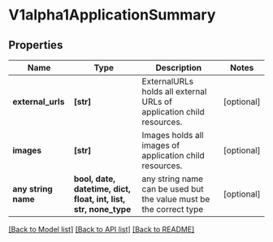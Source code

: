 # V1alpha1ApplicationSummary


## Properties
Name | Type | Description | Notes
------------ | ------------- | ------------- | -------------
**external_urls** | **[str]** | ExternalURLs holds all external URLs of application child resources. | [optional] 
**images** | **[str]** | Images holds all images of application child resources. | [optional] 
**any string name** | **bool, date, datetime, dict, float, int, list, str, none_type** | any string name can be used but the value must be the correct type | [optional]

[[Back to Model list]](../README.md#documentation-for-models) [[Back to API list]](../README.md#documentation-for-api-endpoints) [[Back to README]](../README.md)


